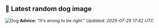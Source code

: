 ## 🐶 Latest random dog image
![Dog](https://images.dog.ceo/breeds/bluetick/n02088632_419.jpg)
**Advice:** "It's wrong to be right."
*Updated: 2025-07-25 17:42 UTC*
